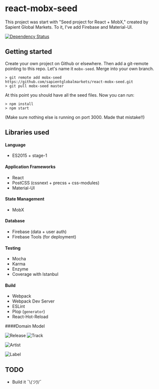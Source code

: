 # react-mobx-seed
This project was start with "Seed project for React + MobX," created by Sapient Global Markets. To it, I've add Firebase and Material-UI.


[![Dependency Status](https://david-dm.org/sapientglobalmarkets/react-mobx-seed.svg)](https://david-dm.org/sapientglobalmarkets/react-mobx-seed)

## Getting started
Create your own project on Github or elsewhere. Then add a git-remote pointing to this repo. Let's name it `mobx-seed`. Merge into your own branch.

```shell
> git remote add mobx-seed https://github.com/sapientglobalmarkets/react-mobx-seed.git
> git pull mobx-seed master
```

At this point you should have all the seed files. Now you can run:
```shell
> npm install
> npm start
```

(Make sure nothing else is running on port 3000. Made that mistake!!)


## Libraries used

#### Language
- ES2015 + stage-1

#### Application Frameworks

- React
- PostCSS (cssnext + precss + css-modules)
- Material-UI

#### State Management

- MobX

#### Database
- Firebase (data + user auth)
- Firebase Tools (for deployment)

#### Testing

- Mocha
- Karma
- Enzyme
- Coverage with Istanbul

#### Build

- Webpack
- Webpack Dev Server
- ESLint
- Plop (`generator`)
- React-Hot-Reload

####Domain Model

![Release](https://66.media.tumblr.com/4ec85329f57faa1543490e82640d2cd6/tumblr_ob8jrt1Uss1ufu590o2_400.png "Release") ![Track](https://66.media.tumblr.com/c74c17c44e8b28c3c37420e8ab1ffc96/tumblr_ob8jrt1Uss1ufu590o1_250.png "Track")

![Artist](https://67.media.tumblr.com/e459ec303367c0109e0eb9ddd2af069d/tumblr_ob8jrt1Uss1ufu590o3_540.png "Artist")

![Label](https://67.media.tumblr.com/3bde15da96ff5c1d79c3168ea0920728/tumblr_ob8jrt1Uss1ufu590o5_540.png "Label")


## TODO

- Build it ¯\\_(ツ)_/¯
